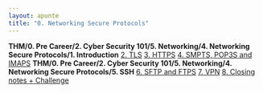 ```yaml
---
layout: apunte
title: "0. Networking Secure Protocols"
---
```


**THM/0. Pre Career/2. Cyber Security 101/5. Networking/4. Networking Secure Protocols/1. Introduction**
[2. TLS](/apuntes/thm/0-pre-career/2-cyber-security-101/5-networking/4-networking-secure-protocols/2-tls/)
[3. HTTPS](/apuntes/thm/0-pre-career/2-cyber-security-101/5-networking/4-networking-secure-protocols/3-https/)
[4. SMPTS, POP3S and IMAPS](/apuntes/thm/0-pre-career/2-cyber-security-101/5-networking/4-networking-secure-protocols/4-smpts-pop3s-and-imaps/)
**THM/0. Pre Career/2. Cyber Security 101/5. Networking/4. Networking Secure Protocols/5. SSH**
[6. SFTP and FTPS](/apuntes/thm/0-pre-career/2-cyber-security-101/5-networking/4-networking-secure-protocols/6-sftp-and-ftps/)
[7. VPN](/apuntes/thm/0-pre-career/2-cyber-security-101/5-networking/4-networking-secure-protocols/7-vpn/)
[8. Closing notes + Challenge](/apuntes/thm/0-pre-career/2-cyber-security-101/5-networking/4-networking-secure-protocols/8-closing-notes-challenge/)
